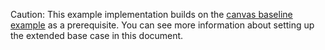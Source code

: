 Caution: This example implementation builds on the [canvas baseline
example](/docs/development/languages/fidl/examples/canvas#baseline)
as a prerequisite. You can see more information about setting up the extended
base case in this document.
